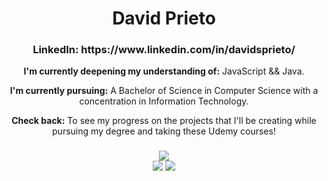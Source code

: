 <div align="center">
  <h1>David Prieto</h1>
  <h3>LinkedIn: https://www.linkedin.com/in/davidsprieto/</h3>
</div>
<div align="center">
<p><strong>I'm currently deepening my understanding of:</strong> JavaScript && Java.</p>
<p><strong>I'm currently pursuing:</strong> A Bachelor of Science in Computer Science with a concentration in Information Technology.</p>
<p><strong>Check back:</strong> To see my progress on the projects that I'll be creating while pursuing my degree and taking these Udemy courses!</p>
</div>
<div>
  <h3 align="center"></h3>
</div>
<div align="center">
  <img src="https://github-readme-stats.vercel.app/api/top-langs/?username=davidsprieto&theme=">
</div>  
<div align="center">
 <img src="https://github-readme-streak-stats.herokuapp.com/?user=davidsprieto&theme="> <img src="https://github-readme-stats.vercel.app/api?username=davidsprieto&theme="> 
</div>
